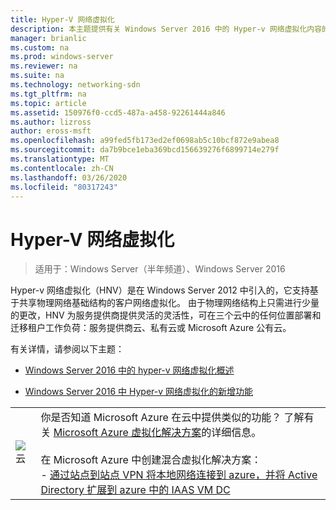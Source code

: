 ```yaml
---
title: Hyper-V 网络虚拟化
description: 本主题提供有关 Windows Server 2016 中的 Hyper-v 网络虚拟化内容的链接。
manager: brianlic
ms.custom: na
ms.prod: windows-server
ms.reviewer: na
ms.suite: na
ms.technology: networking-sdn
ms.tgt_pltfrm: na
ms.topic: article
ms.assetid: 150976f0-ccd5-487a-a458-92261444a846
ms.author: lizross
author: eross-msft
ms.openlocfilehash: a99fed5fb173ed2ef0698ab5c10bcf872e9abea8
ms.sourcegitcommit: da7b9bce1eba369bcd156639276f6899714e279f
ms.translationtype: MT
ms.contentlocale: zh-CN
ms.lasthandoff: 03/26/2020
ms.locfileid: "80317243"
---
```

# <a name="hyper-v-network-virtualization"></a>Hyper-V 网络虚拟化

>适用于：Windows Server（半年频道）、Windows Server 2016

Hyper-v 网络虚拟化（HNV）是在 Windows Server 2012 中引入的，它支持基于共享物理网络基础结构的客户网络虚拟化。 由于物理网络结构上只需进行少量的更改，HNV 为服务提供商提供灵活的灵活性，可在三个云中的任何位置部署和迁移租户工作负荷：服务提供商云、私有云或 Microsoft Azure 公有云。  
  
有关详情，请参阅以下主题：  
  
-   [Windows Server 2016 中的 hyper-v 网络虚拟化概述](../../../sdn/technologies/hyper-v-network-virtualization/hyperv-network-virtualization-overview-windows-server.md)  
  
-   [Windows Server 2016 中 Hyper-v 网络虚拟化的新增功能](../../../sdn/technologies/hyper-v-network-virtualization/whats-new-hyperv-network-virtualization-windows-server.md)  
  
|||  
|-|-|  
|![云](../../../media/Hyper-V-Network-Virtualization/All_Symbols_Cloud.png)|你是否知道 Microsoft Azure 在云中提供类似的功能？ 了解有关 [Microsoft Azure 虚拟化解决方案](https://aka.ms/f9bh7g)的详细信息。<br /><br />在 Microsoft Azure 中创建混合虚拟化解决方案：<br />- [通过站点到站点 VPN 将本地网络连接到 azure，并将 Active Directory 扩展到 azure 中的 IAAS VM DC](https://aka.ms/d1dinb)|  